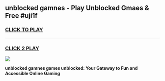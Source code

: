 
## unblocked gamnes - Play Unblocked Gmaes & Free #uji1f
<h3>
<a href="https://news.freeplayer.one?title=unblocked_gamnes&ref=24F">CLICK TO PLAY</a></h3>
<hr>

<h3>
<a href="https://news.freeplayer.one?title=unblocked_gamnes&ref=24F">CLICK 2 PLAY</a>
  
</h3>

<a href="https://news.freeplayer.one?title=unblocked_gamnes&ref=24F/"><img src="https://clearcache.store/games.png"></a>


**unblocked gamnes games unblocked: Your Gateway to Fun and Accessible Online Gaming**
